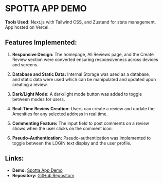 # SPOTTA APP DEMO

**Tools Used:** Next.js with Tailwind CSS, and Zustand for state management. App hosted on Vercel.

## Features Implemented:

1. **Responsive Design:** The homepage, All Reviews page, and the Create Review section were converted ensuring responsiveness across devices and screens.

2. **Database and Static Data:** Internal Storage was used as a database, and static data were used which can be manipulated and updated upon creating a review.

3. **Dark/Light Mode:** A dark/light mode button was added to toggle between modes for users.

4. **Real-Time Review Creation:** Users can create a review and update the Amenities for any selected address in real time.

5. **Commenting Feature:** The input field to post comments on a review shows when the user clicks on the comment icon.

6. **Pseudo-Authentication:** Pseudo-authentication was implemented to toggle between the LOGIN text display and the user profile.

## Links:

- **Demo:** [Spotta App Demo](https://spotta-reviews.vercel.app)
- **Repository:** [GitHub Repository](https://github.com/GeniusHawlah/spotta)
